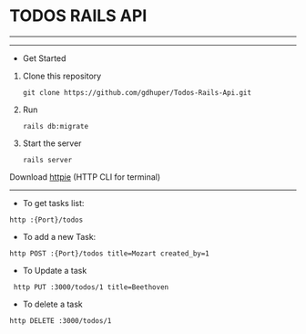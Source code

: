 # TODOS RAILS API

---
---
* Get Started
1. Clone this repository
 	```
 	git clone https://github.com/gdhuper/Todos-Rails-Api.git
	```
2. Run 

	```
	rails db:migrate
	```
3. Start the server 
	```
	rails server
	```

Download [httpie](https://httpie.org/) (HTTP CLI for terminal)

---

* To get tasks list:
```
http :{Port}/todos
```
* To add a new Task:
```
http POST :{Port}/todos title=Mozart created_by=1
```
* To Update a task

```
 http PUT :3000/todos/1 title=Beethoven
```
* To delete a task
```
http DELETE :3000/todos/1
```